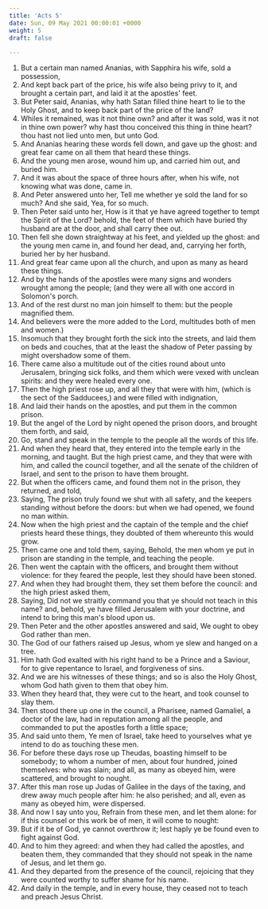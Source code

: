 ```yaml
---
title: 'Acts 5'
date: Sun, 09 May 2021 00:00:01 +0000
weight: 5
draft: false
  
---
```


1. But a certain man named Ananias, with Sapphira his wife, sold a possession,
2. And kept back part of the price, his wife also being privy to it, and brought a certain part, and laid it at the apostles' feet.
3. But Peter said, Ananias, why hath Satan filled thine heart to lie to the Holy Ghost, and to keep back part of the price of the land?
4. Whiles it remained, was it not thine own? and after it was sold, was it not in thine own power? why hast thou conceived this thing in thine heart? thou hast not lied unto men, but unto God.
5. And Ananias hearing these words fell down, and gave up the ghost: and great fear came on all them that heard these things.
6. And the young men arose, wound him up, and carried him out, and buried him.
7. And it was about the space of three hours after, when his wife, not knowing what was done, came in.
8. And Peter answered unto her, Tell me whether ye sold the land for so much? And she said, Yea, for so much.
9. Then Peter said unto her, How is it that ye have agreed together to tempt the Spirit of the Lord? behold, the feet of them which have buried thy husband are at the door, and shall carry thee out.
10. Then fell she down straightway at his feet, and yielded up the ghost: and the young men came in, and found her dead, and, carrying her forth, buried her by her husband.
11. And great fear came upon all the church, and upon as many as heard these things.
12. And by the hands of the apostles were many signs and wonders wrought among the people; (and they were all with one accord in Solomon's porch.
13. And of the rest durst no man join himself to them: but the people magnified them.
14. And believers were the more added to the Lord, multitudes both of men and women.)
15. Insomuch that they brought forth the sick into the streets, and laid them on beds and couches, that at the least the shadow of Peter passing by might overshadow some of them.
16. There came also a multitude out of the cities round about unto Jerusalem, bringing sick folks, and them which were vexed with unclean spirits: and they were healed every one.
17. Then the high priest rose up, and all they that were with him, (which is the sect of the Sadducees,) and were filled with indignation,
18. And laid their hands on the apostles, and put them in the common prison.
19. But the angel of the Lord by night opened the prison doors, and brought them forth, and said,
20. Go, stand and speak in the temple to the people all the words of this life.
21. And when they heard that, they entered into the temple early in the morning, and taught. But the high priest came, and they that were with him, and called the council together, and all the senate of the children of Israel, and sent to the prison to have them brought.
22. But when the officers came, and found them not in the prison, they returned, and told,
23. Saying, The prison truly found we shut with all safety, and the keepers standing without before the doors: but when we had opened, we found no man within.
24. Now when the high priest and the captain of the temple and the chief priests heard these things, they doubted of them whereunto this would grow.
25. Then came one and told them, saying, Behold, the men whom ye put in prison are standing in the temple, and teaching the people.
26. Then went the captain with the officers, and brought them without violence: for they feared the people, lest they should have been stoned.
27. And when they had brought them, they set them before the council: and the high priest asked them,
28. Saying, Did not we straitly command you that ye should not teach in this name? and, behold, ye have filled Jerusalem with your doctrine, and intend to bring this man's blood upon us.
29. Then Peter and the other apostles answered and said, We ought to obey God rather than men.
30. The God of our fathers raised up Jesus, whom ye slew and hanged on a tree.
31. Him hath God exalted with his right hand to be a Prince and a Saviour, for to give repentance to Israel, and forgiveness of sins.
32. And we are his witnesses of these things; and so is also the Holy Ghost, whom God hath given to them that obey him.
33. When they heard that, they were cut to the heart, and took counsel to slay them.
34. Then stood there up one in the council, a Pharisee, named Gamaliel, a doctor of the law, had in reputation among all the people, and commanded to put the apostles forth a little space;
35. And said unto them, Ye men of Israel, take heed to yourselves what ye intend to do as touching these men.
36. For before these days rose up Theudas, boasting himself to be somebody; to whom a number of men, about four hundred, joined themselves: who was slain; and all, as many as obeyed him, were scattered, and brought to nought.
37. After this man rose up Judas of Galilee in the days of the taxing, and drew away much people after him: he also perished; and all, even as many as obeyed him, were dispersed.
38. And now I say unto you, Refrain from these men, and let them alone: for if this counsel or this work be of men, it will come to nought:
39. But if it be of God, ye cannot overthrow it; lest haply ye be found even to fight against God.
40. And to him they agreed: and when they had called the apostles, and beaten them, they commanded that they should not speak in the name of Jesus, and let them go.
41. And they departed from the presence of the council, rejoicing that they were counted worthy to suffer shame for his name.
42. And daily in the temple, and in every house, they ceased not to teach and preach Jesus Christ.
